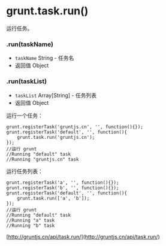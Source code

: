 # grunt.task.run()

运行任务。

### .run(taskName)

* `taskName` String - 任务名
* 返回值 Object

### .run(taskList)

* `taskList` Array[String] - 任务列表
* 返回值 Object

运行一个任务：

    grunt.registerTask('gruntjs.cn', '', function(){});
    grunt.registerTask('default', '', function(){
        grunt.task.run('gruntjs.cn');
    });
    //运行 grunt
    //Running "default" task
    //Running "gruntjs.cn" task

运行任务列表：

    grunt.registerTask('a', '', function(){});
    grunt.registerTask('b', '', function(){});
    grunt.registerTask('default', '', function(){
        grunt.task.run(['a', 'b']);
    });
    //运行 grunt
    //Running "default" task
    //Running "a" task
    //Running "b" task


[http://gruntjs.cn/api/task.run/](http://gruntjs.cn/api/task.run/)